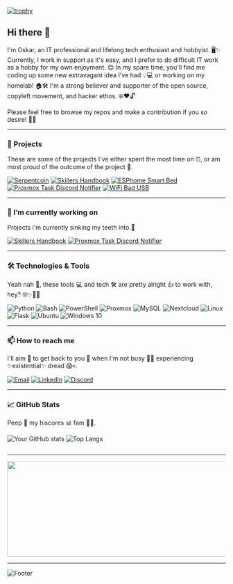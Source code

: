 [![trophy](https://github-profile-trophy.vercel.app/?username=ock666&theme=onedark)](https://github.com/ryo-ma/github-profile-trophy)

## Hi there 👋

I'm Oskar, an IT professional and lifelong tech enthusiast and hobbyist. 🖥️✨
Currently, I work in support as it's easy, and I prefer to do difficult IT work as a hobby for my own enjoyment. 😊 In my spare time, you'll find me coding up some new extravagant idea I've had 💡💻 or working on my homelab! 🏠🛠️
I'm a strong believer and supporter of the open source, copyleft movement, and hacker ethos. 🌐❤️🔓

Please feel free to browse my repos and make a contribution if you so desire! 🙌🚀

---

### 🚀 Projects

These are some of the projects I've either spent the most time on ⏰, or am most proud of the outcome of the project 🌟.

[![Serpentcoin](https://img.shields.io/badge/Serpentcoin-3670A0?style=flat&logo=python&logoColor=ffdd54)](https://github.com/ock666/Serpentcoin)  [![Skillers Handbook](https://img.shields.io/badge/Skillers_Handbook-82a602?style=flat&logo=html5&logoColor=white)](https://www.skillershandbook.com)  [![ESPhome Smart Bed](https://img.shields.io/badge/ESPhome_Smart_Bed-000000?style=flat&logo=esphome&logoColor=white)](https://github.com/ock666/Auto-tare-Smart-Bed-esphome)  [![Proxmox Task Discord Notifier](https://img.shields.io/badge/Proxmox_Task_Discord_Notifier-E57000?style=flat&logo=proxmox&logoColor=white)](https://github.com/ock666/proxmox-discord-notify)  [![WiFi Bad USB](https://img.shields.io/badge/WiFi_Bad_USB-00979D?style=flat&logo=arduino&logoColor=white)](https://github.com/ock666/WifiBadUsb)  

---

### 🔭 I’m currently working on

Projects i'm currently sinking my teeth into.🦈

[![Skillers Handbook](https://img.shields.io/badge/Skillers_Handbook-82a602?style=flat&logo=html5&logoColor=white)](https://www.skillershandbook.com)  [![Proxmox Task Discord Notifier](https://img.shields.io/badge/Proxmox_Task_Discord_Notifier-E57000?style=flat&logo=proxmox&logoColor=white)](https://github.com/ock666/proxmox-discord-notify)

---

### 🛠️ Technologies & Tools

Yeah nah 🤷, these tools 💻 and tech 🛠️ are pretty alright 👍 to work with, hey? 🤓✨🔧🚀

![Python](https://img.shields.io/badge/Python-3670A0?style=for-the-badge&logo=python&logoColor=ffdd54)
![Bash](https://img.shields.io/badge/Bash-4EAA25?style=for-the-badge&logo=gnu-bash&logoColor=white)
![PowerShell](https://img.shields.io/badge/PowerShell-5391FE?style=for-the-badge&logo=powershell&logoColor=white)
![Proxmox](https://img.shields.io/badge/Proxmox-E57000?style=for-the-badge&logo=proxmox&logoColor=white)
![MySQL](https://img.shields.io/badge/MySQL-4479A1?style=for-the-badge&logo=mysql&logoColor=white)
![Nextcloud](https://img.shields.io/badge/Nextcloud-0082C9?style=for-the-badge&logo=nextcloud&logoColor=white)
![Linux](https://img.shields.io/badge/Linux-FCC624?style=for-the-badge&logo=linux&logoColor=black)
![Flask](https://img.shields.io/badge/Flask-000000?style=for-the-badge&logo=flask&logoColor=white)
![Ubuntu](https://img.shields.io/badge/Ubuntu-E95420?style=for-the-badge&logo=ubuntu&logoColor=white)
![Windows 10](https://img.shields.io/badge/Windows%2010-0078D6?style=for-the-badge&logo=windows&logoColor=white)

---

### 📫 How to reach me

I'll aim 🎯 to get back to you 📩 when I'm not busy 🏃‍♂️ experiencing ✨existential✨ dread 😱💀.

[![Email](https://img.shields.io/badge/Email-D14836?style=for-the-badge&logo=gmail&logoColor=white)](mailto:github@oskarpetersen.addy.io)
[![LinkedIn](https://img.shields.io/badge/LinkedIn-0077B5?style=for-the-badge&logo=linkedin&logoColor=white)](https://www.linkedin.com/in/oskar-petersen-39a849185/)
[![Discord](https://img.shields.io/badge/Discord-7289DA?style=for-the-badge&logo=discord&logoColor=white)](https://discordapp.com/users/yourdiscordusername)

---

### 📈 GitHub Stats

Peep 👀 my hiscores 📊 fam 💯🔥.

![Your GitHub stats](https://github-readme-stats.vercel.app/api?username=ock666&show_icons=true&theme=radical)
![Top Langs](https://github-readme-stats.vercel.app/api/top-langs/?username=ock666&layout=compact&theme=radical)


<div id="header" align="center">
  <img src="https://komarev.com/ghpvc/?username=ock666&style=for-the-badge&color=green" alt=""/>
</div>

---

<p align="center">
  <img width="800" height="220" src="https://streak-stats.demolab.com?user=ock666&theme=highcontrast&hide_border=true&border_radius=5&card_width=800">
</p>

---


![Footer](https://capsule-render.vercel.app/api?type=waving&color=0:00C9FF,100:92FE9D&height=150&section=footer&text=Thanks%20for%20reading!&fontSize=24&fontColor=ffffff)
